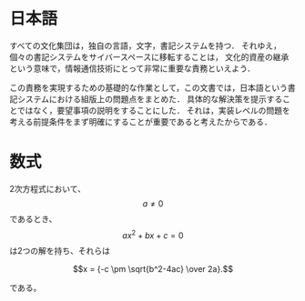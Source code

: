 # 日本語

すべての文化集団は，独自の言語，文字，書記システムを持つ．
それゆえ，個々の書記システムをサイバースペースに移転することは，
文化的資産の継承という意味で，情報通信技術にとって非常に重要な責務といえよう．

この責務を実現するための基礎的な作業として，この文書では，日本語という書記システムにおける組版上の問題点をまとめた．
具体的な解決策を提示することではなく，要望事項の説明をすることにした．
それは，実装レベルの問題を考える前提条件をまず明確にすることが重要であると考えたからである．

# 数式

2次方程式において、 $$a \ne 0$$ であるとき、$$ax^2 + bx + c = 0$$ は2つの解を持ち、それらは

$$x = {-c \pm \sqrt{b^2-4ac} \over 2a}.$$

である。
